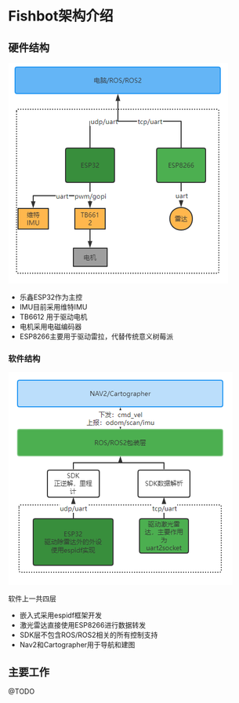 # Fishbot架构介绍

## 硬件结构

![image-20220215174435173](./README/imgs/image-20220215174435173.png)

- 乐鑫ESP32作为主控
- IMU目前采用维特IMU
- TB6612 用于驱动电机
- 电机采用电磁编码器
- ESP8266主要用于驱动雷拉，代替传统意义树莓派

### 软件结构

![image-20220215175804468](./README/imgs/image-20220215175804468.png)

软件上一共四层

- 嵌入式采用espidf框架开发
- 激光雷达直接使用ESP8266进行数据转发
- SDK层不包含ROS/ROS2相关的所有控制支持
- Nav2和Cartographer用于导航和建图

## 主要工作

@TODO
